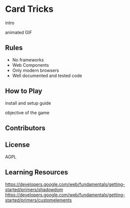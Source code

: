 # Card Tricks

intro

animated GIF

## Rules

* No frameworks
* Web Components
* Only modern browsers
* Well documented and tested code

## How to Play

install and setup guide

objective of the game

## Contributors

## License

AGPL

## Learning Resources

https://developers.google.com/web/fundamentals/getting-started/primers/shadowdom
https://developers.google.com/web/fundamentals/getting-started/primers/customelements

